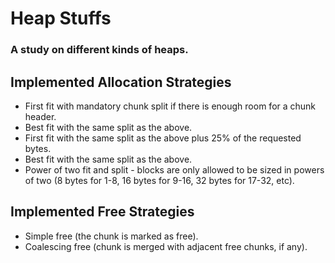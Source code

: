# Heap Stuffs

### A study on different kinds of heaps.

## Implemented Allocation Strategies

- First fit with mandatory chunk split if there is enough room for a chunk header.
- Best fit with the same split as the above.
- First fit with the same split as the above plus 25% of the requested bytes.
- Best fit with the same split as the above.
- Power of two fit and split - blocks are only allowed to be sized in powers of two (8 bytes for 1-8, 16 bytes for
  9-16, 32 bytes for 17-32, etc).

## Implemented Free Strategies

- Simple free (the chunk is marked as free).
- Coalescing free (chunk is merged with adjacent free chunks, if any).